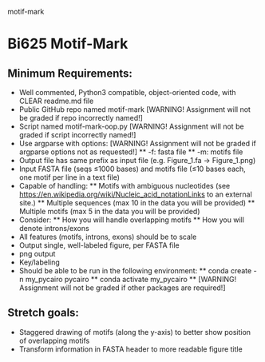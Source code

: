 motif-mark
# Bi625 Motif-Mark

Minimum Requirements:
----------------------
* Well commented, Python3 compatible, object-oriented code, with CLEAR readme.md file
* Public GitHub repo named motif-mark [WARNING! Assignment will not be graded if repo incorrectly named!]
* Script named motif-mark-oop.py [WARNING! Assignment will not be graded if script incorrectly named!]
* Use argparse with options: [WARNING! Assignment will not be graded if argparse options not as requested!]
    ** -f: fasta file
    ** -m: motifs file
* Output file has same prefix as input file (e.g. Figure_1.fa -> Figure_1.png)
* Input FASTA file (seqs ≤1000 bases) and motifs file (≤10 bases each, one motif per line in a text file)
* Capable of handling:
    ** Motifs with ambiguous nucleotides (see https://en.wikipedia.org/wiki/Nucleic_acid_notationLinks to an external site.)
    ** Multiple sequences (max 10 in the data you will be provided)
    ** Multiple motifs (max 5 in the data you will be provided)
* Consider:
    ** How you will handle overlapping motifs
    ** How you will denote introns/exons
* All features (motifs, introns, exons) should be to scale
* Output single, well-labeled figure, per FASTA file
* png output
* Key/labeling
* Should be able to be run in the following environment:
    ** conda create -n my_pycairo pycairo
    ** conda activate my_pycairo
    ** [WARNING! Assignment will not be graded if other packages are required!]

Stretch goals:
----------------------
* Staggered drawing of motifs (along the y-axis) to better show position of overlapping motifs
* Transform information in FASTA header to more readable figure title
